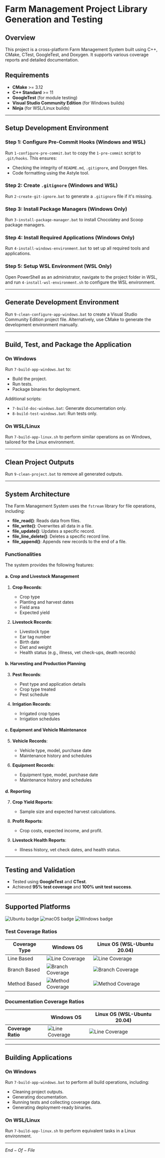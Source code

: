 # Farm Management Project Library Generation and Testing

## Overview

This project is a cross-platform Farm Management System built using C++, CMake, CTest, GoogleTest, and Doxygen. It supports various coverage reports and detailed documentation.

## Requirements

- **CMake** >= 3.12
- **C++ Standard** >= 11
- **GoogleTest** (for module testing)
- **Visual Studio Community Edition** (for Windows builds)
- **Ninja** (for WSL/Linux builds)

---

## Setup Development Environment

### Step 1: Configure Pre-Commit Hooks (Windows and WSL)
Run `1-configure-pre-commit.bat` to copy the `1-pre-commit` script to `.git/hooks`. This ensures:
- Checking the integrity of `README.md`, `.gitignore`, and Doxygen files.
- Code formatting using the Astyle tool.

### Step 2: Create `.gitignore` (Windows and WSL)
Run `2-create-git-ignore.bat` to generate a `.gitignore` file if it's missing.

### Step 3: Install Package Managers (Windows Only)
Run `3-install-package-manager.bat` to install Chocolatey and Scoop package managers.

### Step 4: Install Required Applications (Windows Only)
Run `4-install-windows-environment.bat` to set up all required tools and applications.

### Step 5: Setup WSL Environment (WSL Only)
Open PowerShell as an administrator, navigate to the project folder in WSL, and run `4-install-wsl-environment.sh` to configure the WSL environment.

---

## Generate Development Environment
Run `9-clean-configure-app-windows.bat` to create a Visual Studio Community Edition project file. Alternatively, use CMake to generate the development environment manually.

---

## Build, Test, and Package the Application

### On Windows
Run `7-build-app-windows.bat` to:
- Build the project.
- Run tests.
- Package binaries for deployment.

Additional scripts:
- `7-build-doc-windows.bat`: Generate documentation only.
- `8-build-test-windows.bat`: Run tests only.

### On WSL/Linux
Run `7-build-app-linux.sh` to perform similar operations as on Windows, tailored for the Linux environment.

---

## Clean Project Outputs
Run `9-clean-project.bat` to remove all generated outputs.

---

## System Architecture
The Farm Management System uses the `fstream` library for file operations, including:
- **file_read()**: Reads data from files.
- **file_write()**: Overwrites all data in a file.
- **file_update()**: Updates a specific record.
- **file_line_delete()**: Deletes a specific record line.
- **file_append()**: Appends new records to the end of a file.

### Functionalities
The system provides the following features:

#### a. Crop and Livestock Management
1. **Crop Records**:
   - Crop type
   - Planting and harvest dates
   - Field area
   - Expected yield

2. **Livestock Records**:
   - Livestock type
   - Ear tag number
   - Birth date
   - Diet and weight
   - Health status (e.g., illness, vet check-ups, death records)

#### b. Harvesting and Production Planning
3. **Pest Records**:
   - Pest type and application details
   - Crop type treated
   - Pest schedule

4. **Irrigation Records**:
   - Irrigated crop types
   - Irrigation schedules

#### c. Equipment and Vehicle Maintenance
5. **Vehicle Records**:
   - Vehicle type, model, purchase date
   - Maintenance history and schedules

6. **Equipment Records**:
   - Equipment type, model, purchase date
   - Maintenance history and schedules

#### d. Reporting
7. **Crop Yield Reports**:
   - Sample size and expected harvest calculations.

8. **Profit Reports**:
   - Crop costs, expected income, and profit.

9. **Livestock Health Reports**:
   - Illness history, vet check dates, and health status.

---

## Testing and Validation

- Tested using **GoogleTest** and **CTest**.
- Achieved **95% test coverage** and **100% unit test success**.

---

## Supported Platforms

![Ubuntu badge](assets/badge-ubuntu.svg) ![macOS badge](assets/badge-macos.svg) ![Windows badge](assets/badge-windows.svg)

### Test Coverage Ratios
| Coverage Type | Windows OS                                                             | Linux OS (WSL-Ubuntu 20.04)                                              |
| ------------- | ---------------------------------------------------------------------- | ------------------------------------------------------------------------ |
| Line Based    | ![Line Coverage](assets/codecoveragelibwin/badge_linecoverage.svg)     | ![Line Coverage](assets/codecoverageliblinux/badge_linecoverage.svg)     |
| Branch Based  | ![Branch Coverage](assets/codecoveragelibwin/badge_branchcoverage.svg) | ![Branch Coverage](assets/codecoverageliblinux/badge_branchcoverage.svg) |
| Method Based  | ![Method Coverage](assets/codecoveragelibwin/badge_methodcoverage.svg) | ![Method Coverage](assets/codecoverageliblinux/badge_methodcoverage.svg) |

### Documentation Coverage Ratios
|                    | Windows OS                                                        | Linux OS (WSL-Ubuntu 20.04)                                         |
| ------------------ | ----------------------------------------------------------------- | ------------------------------------------------------------------- |
| **Coverage Ratio** | ![Line Coverage](assets/doccoveragelibwin/badge_linecoverage.svg) | ![Line Coverage](assets/doccoverageliblinux/badge_linecoverage.svg) |

---

## Building Applications

### On Windows
Run `7-build-app-windows.bat` to perform all build operations, including:
- Cleaning project outputs.
- Generating documentation.
- Running tests and collecting coverage data.
- Generating deployment-ready binaries.

### On WSL/Linux
Run `7-build-app-linux.sh` to perform equivalent tasks in a Linux environment.

---

$End-Of-File$

